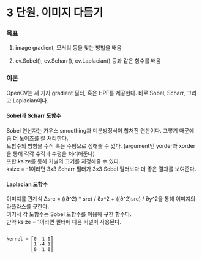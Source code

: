 # 3 단원. 이미지 다듬기

### 목표

1. image gradient, 모서리 등을 찾는 방법을 배움

2. cv.Sobel(), cv.Scharr(), cv.Laplacian() 등과 같은 함수를 배움

### 이론

OpenCV는 세 가지 gradient 필터, 혹은 HPF를 제공한다. 바로 Sobel, Scharr, 그리고 Laplacian이다.


#### Sobel과 Scharr 도함수

Sobel 연산자는 가우스 smoothing과 미분방정식이 합쳐진 연산이다. 그렇기 때문에 좀 더 노이즈를 잘 처리한다.<br>
도함수의 방향을 수직 혹은 수평으로 정해줄 수 있다. (argument인 yorder과 xorder을 통해 각각 수직과 수평을 처리해준다)<br>
또한 ksize를 통해 커널의 크기를 지정해줄 수 있다.<br>
ksize = -1이라면 3x3 Scharr 필터가 3x3 Sobel 필터보다 더 좋은 결과를 보여준다.

#### Laplacian 도함수

이미지를 관계식 Δsrc = ((∂^2) * src) / ∂x^2 + ((∂^2)src) / ∂y^2을 통해 이미지의 라플라스를 구한다.<br>
여기서 각 도함수는 Sobel 도함수를 이용해 구한 함수다.<br>
만약 ksize = 1이라면 필터에 다음 커널이 사용된다. 
<pre><code>
kernel = ⎡0  1 0⎤
         ⎢1 -4 1⎥
         ⎣0  1 0⎦
</pre></code>
